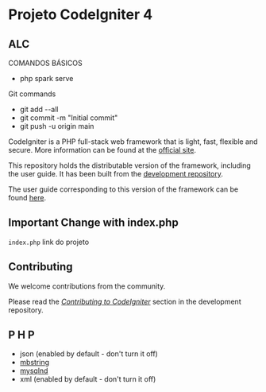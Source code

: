 # Projeto CodeIgniter 4 

## ALC

COMANDOS BÁSICOS
- php spark serve

Git commands
- git add --all
- git commit -m "Initial commit"
- git push -u origin main

CodeIgniter is a PHP full-stack web framework that is light, fast, flexible and secure.
More information can be found at the [official site](http://codeigniter.com).

This repository holds the distributable version of the framework,
including the user guide. It has been built from the
[development repository](https://github.com/codeigniter4/CodeIgniter4).

The user guide corresponding to this version of the framework can be found
[here](https://codeigniter4.github.io/userguide/).


## Important Change with index.php

`index.php` link do projeto

## Contributing

We welcome contributions from the community.

Please read the [*Contributing to CodeIgniter*](https://github.com/codeigniter4/CodeIgniter4/blob/develop/CONTRIBUTING.md) section in the development repository.

## P H P

- json (enabled by default - don't turn it off)
- [mbstring](http://php.net/manual/en/mbstring.installation.php)
- [mysqlnd](http://php.net/manual/en/mysqlnd.install.php)
- xml (enabled by default - don't turn it off)
